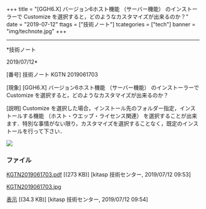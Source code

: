 ﻿+++
title = "[GGH6.X] バージョン6ホスト機能 （サーバー機能） のインストーラーで Customize を選択すると，どのようなカスタマイズが出来るのか？"
date = "2019-07-12"
ttags = ["技術ノート"]
tcategories = ["tech"]
banner = "img/technote.jpg"
+++

-----------------------------------------------------------------------------------------------------------------------------

*技術ノート

2019/07/12*


[番号]
技術ノート KGTN 2019061703

[現象]
[GGH6.X] バージョン6ホスト機能 （サーバー機能） のインストーラーで
Customize を選択すると，どのようなカスタマイズが出来るのか？

[説明]
Customize
を選択した場合，インストール先のフォルダー指定，インストールする機能
（ホスト・ウエッブ・ライセンス関連）
を選択することが出来ます．特別な事情がない限り，カスタマイズを選択することなく，既定のインストールを行って下さい．

![](http://techreport.kitasp.net/attachments/download/4303/KGTN2019061703.jpg)


### ファイル

 
 


[KGTN2019061703.pdf](http://techreport.kitasp.net/attachments/download/4302/KGTN2019061703.pdf)
 [(273 KB)] [kitasp 技術センター, 2019/07/12
09:53]

[KGTN2019061703.jpg](http://techreport.kitasp.net/attachments/download/4303/KGTN2019061703.jpg)

[表示](http://techreport.kitasp.net/attachments/4303/KGTN2019061703.jpg "表示")
 [(34.3 KB)] [kitasp 技術センター, 2019/07/12
09:54]


 


 

